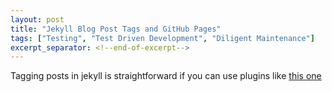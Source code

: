 ```yaml
---
layout: post
title: "Jekyll Blog Post Tags and GitHub Pages"
tags: ["Testing", "Test Driven Development", "Diligent Maintenance"]
excerpt_separator: <!--end-of-excerpt-->
---
```


Tagging posts in jekyll is straightforward if you can use plugins like [this one][1]

[1]: https://github.com/pattex/jekyll-tagging
